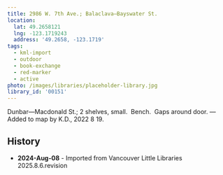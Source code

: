 ```yaml
---
title: 2986 W. 7th Ave.; Balaclava—Bayswater St.
location:
  lat: 49.2658121
  lng: -123.1719243
  address: '49.2658, -123.1719'
tags:
  - kml-import
  - outdoor
  - book-exchange
  - red-marker
  - active
photo: /images/libraries/placeholder-library.jpg
library_id: '00151'
---
```

Dunbar—Macdonald St.; 2 shelves, small.  Bench.  Gaps around door.
—Added to map by K.D., 2022 8 19.  

## History
- **2024-Aug-08** - Imported from Vancouver Little Libraries 2025.8.6.revision
